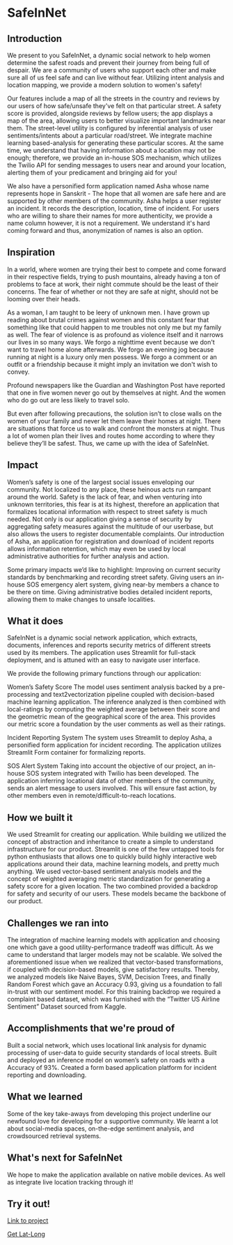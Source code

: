 # SafeInNet

## Introduction
We present to you SafeInNet, a dynamic social network to help women determine the safest roads and prevent their journey from being full of despair. We are a community of users who support each other and make sure all of us feel safe and can live without fear. Utilizing intent analysis and location mapping, we provide a modern solution to women's safety!

Our features include a map of all the streets in the country and reviews by our users of how safe/unsafe they've felt on that particular street. A safety score is provided, alongside reviews by fellow users; the app displays a map of the area, allowing users to better visualize important landmarks near them. The street-level utility is configured by inferential analysis of user sentiments/intents about a particular road/street. We integrate machine learning based-analysis for generating these particular scores. At the same time, we understand that having information about a location may not be enough; therefore, we provide an in-house SOS mechanism, which utilizes the Twilio API for sending messages to users near and around your location, alerting them of your predicament and bringing aid for you!

We also have a personified form application named Asha whose name represents hope in Sanskrit - The hope that all women are safe here and are supported by other members of the community. Asha helps a user register an incident. It records the description, location, time of incident. For users who are willing to share their names for more authenticity, we provide a name column however, it is not a requirement. We understand it's hard coming forward and thus, anonymization of names is also an option.

## Inspiration

In a world, where women are trying their best to compete and come forward in their respective fields, trying to push mountains, already having a ton of problems to face at work, their night commute should be the least of their concerns. The fear of whether or not they are safe at night, should not be looming over their heads. 

As a woman,  I am taught to be leery of unknown men. I have grown up reading about brutal crimes against women and this constant fear that something like that could happen to me troubles not only me but my family as well. The fear of violence is as profound as violence itself and it narrows our lives in so many ways. We forgo a nighttime event because we don't want to travel home alone afterwards. We forgo an evening jog because running at night is a luxury only men possess. We forgo a comment or an outfit or a friendship because it might imply an invitation we don't wish to convey. 

Profound newspapers like the Guardian and Washington Post have reported that one in five women never go out by themselves at night. And the women who do go out are less likely to travel solo. 

But even after following precautions, the solution isn’t to close walls on the women of your family and never let them leave their homes at night. There are situations that force us to walk and confront the monsters at night. Thus a lot of women plan their lives and routes home according to where they believe they’ll be safest. Thus, we came up with the idea of SafeInNet.

## Impact

Women’s safety is one of the largest social issues enveloping our community. Not localized to any place, these heinous acts run rampant around the world. Safety is the lack of fear, and when venturing into unknown territories, this fear is at its highest, therefore an application that formalizes locational information with respect to street safety is much needed. Not only is our application giving a sense of security by aggregating safety measures against the multitude of our userbase, but also allows the users to register documentable complaints. Our introduction of Asha, an application for registration and download of incident reports allows information retention, which may even be used by local administrative authorities for further analysis and action.

Some primary impacts we’d like to highlight:
Improving on current security standards by benchmarking and recording street safety.
Giving users an in-house SOS emergency alert system, giving near-by members a chance to be there on time.
Giving administrative bodies detailed incident reports, allowing them to make changes to unsafe localities.

## What it does

SafeInNet is a dynamic social network application, which extracts, documents, inferences and reports security metrics of different streets used by its members. The application uses Streamlit for full-stack deployment, and is attuned with an easy to navigate user interface.

We provide the following primary functions through our application:

Women’s Safety Score
The model uses sentiment analysis backed by a pre-processing and text2vectorization pipeline coupled with decision-based machine learning application. The inference analyzed is then combined with local-ratings by computing the weighted average between their score and the geometric mean of the geographical score of the area. This provides our metric score a foundation by the user comments as well as their ratings.

Incident Reporting System
The system uses Streamlit to deploy Asha, a personified form application for incident recording. The application utilizes Streamlit Form container for formalizing reports.

SOS Alert System
Taking into account the objective of our project, an in-house SOS system integrated with Twilio has been developed. The application inferring locational data of other members of the community, sends an alert message to users involved. This will ensure fast action, by other members even in remote/difficult-to-reach locations.

## How we built it

We used Streamlit for creating our application. While building we utilized the concept of abstraction and inheritance to create a simple to understand infrastructure for our product. Streamlit is one of the few untapped tools for python enthusiasts that allows one to quickly build highly interactive web applications around their data, machine learning models, and pretty much anything.
We used vector-based sentiment analysis models and the concept of weighted averaging metric standardization for generating a safety score for a given location. The two combined provided a backdrop for safety and security of our users. These models became the backbone of our product.

## Challenges we ran into

The integration of machine learning models with application and choosing one which gave a good utility-performance tradeoff was difficult. As we came to understand that larger models may not be scalable. We solved the aforementioned issue when we realized that vector-based transformations, if coupled with decision-based models, give satisfactory results. Thereby, we analyzed models like Naive Bayes, SVM, Decision Trees, and finally Random Forest which gave an Accuracy 0.93, giving us a foundation to fall in-trust with our sentiment model. For this training backdrop we required a complaint based dataset, which was furnished with the “Twitter US Airline Sentiment” Dataset sourced from Kaggle.

## Accomplishments that we're proud of

Built a social network, which uses locational link analysis for dynamic processing of user-data to guide security standards of local streets.
Built and deployed an inference model on women’s safety on roads with a Accuracy of 93%.
Created a form based application platform for incident reporting and downloading.

## What we learned

Some of the key take-aways from developing this project underline our newfound love for developing for a supportive community. We learnt a lot about social-media spaces, on-the-edge sentiment analysis, and crowdsourced retrieval systems.

## What's next for SafeInNet

We hope to make the application available on native mobile devices. As well as integrate live location tracking through it!

## Try it out!


[Link to project](https://share.streamlit.io/amanpriyanshu/safeinnet/main/app.py)

[Get Lat-Long](https://www.latlong.net/convert-address-to-lat-long.html)
